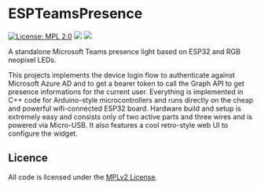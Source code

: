 # ESPTeamsPresence

[![License: MPL 2.0](https://img.shields.io/badge/License-MPL%202.0-brightgreen.svg)](https://opensource.org/licenses/MPL-2.0)
![](https://github.com/toblum/ESPTeamsPresence/workflows/BuildAndRelease/badge.svg)
![](https://img.shields.io/github/v/release/toblum/ESPTeamsPresence)


A standalone Microsoft Teams presence light based on ESP32 and RGB neopixel LEDs.

This projects implements the device login flow to authenticate against Microsoft Azure AD and to get a bearer token to call the Graph API to get presence informations for the current user. Everything is implemented in C++ code for Arduino-style microcontrollers and runs directly on the cheap and powerful wifi-connected ESP32 board. Hardware build and setup is extremely easy and consists only of two active parts and three wires and is powered via Micro-USB. It also features a cool retro-style web UI to configure the widget.


## Licence
All code is licensed under the [MPLv2 License](https://github.com/toblum/ESPTeamsPresence/blob/master/LICENSE).